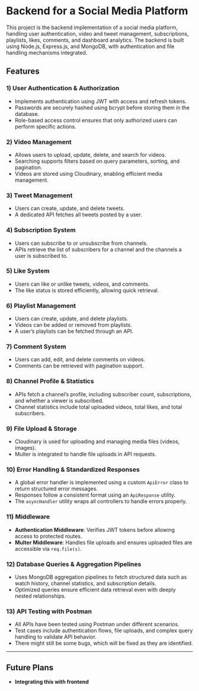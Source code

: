 # Backend for a Social Media Platform  

This project is the backend implementation of a social media platform, handling user authentication, video and tweet management, subscriptions, playlists, likes, comments, and dashboard analytics. The backend is built using Node.js, Express.js, and MongoDB, with authentication and file handling mechanisms integrated.  

## Features  

### 1) User Authentication & Authorization  
- Implements authentication using JWT with access and refresh tokens.  
- Passwords are securely hashed using bcrypt before storing them in the database.  
- Role-based access control ensures that only authorized users can perform specific actions.  

### 2) Video Management  
- Allows users to upload, update, delete, and search for videos.  
- Searching supports filters based on query parameters, sorting, and pagination.  
- Videos are stored using Cloudinary, enabling efficient media management.  

### 3) Tweet Management  
- Users can create, update, and delete tweets.  
- A dedicated API fetches all tweets posted by a user.  

### 4) Subscription System  
- Users can subscribe to or unsubscribe from channels.  
- APIs retrieve the list of subscribers for a channel and the channels a user is subscribed to.  

### 5) Like System  
- Users can like or unlike tweets, videos, and comments.  
- The like status is stored efficiently, allowing quick retrieval.  

### 6) Playlist Management  
- Users can create, update, and delete playlists.  
- Videos can be added or removed from playlists.  
- A user’s playlists can be fetched through an API.  

### 7) Comment System  
- Users can add, edit, and delete comments on videos.  
- Comments can be retrieved with pagination support.  

### 8) Channel Profile & Statistics  
- APIs fetch a channel’s profile, including subscriber count, subscriptions, and whether a viewer is subscribed.  
- Channel statistics include total uploaded videos, total likes, and total subscribers.  

### 9) File Upload & Storage  
- Cloudinary is used for uploading and managing media files (videos, images).  
- Multer is integrated to handle file uploads in API requests.  

### 10) Error Handling & Standardized Responses  
- A global error handler is implemented using a custom `ApiError` class to return structured error messages.  
- Responses follow a consistent format using an `ApiResponse` utility.  
- The `asyncHandler` utility wraps all controllers to handle errors properly.  

### 11) Middleware  
- **Authentication Middleware**: Verifies JWT tokens before allowing access to protected routes.  
- **Multer Middleware**: Handles file uploads and ensures uploaded files are accessible via `req.file(s)`.  

### 12) Database Queries & Aggregation Pipelines  
- Uses MongoDB aggregation pipelines to fetch structured data such as watch history, channel statistics, and subscription details.  
- Optimized queries ensure efficient data retrieval even with deeply nested relationships.  

### 13) API Testing with Postman  
- All APIs have been tested using Postman under different scenarios.  
- Test cases include authentication flows, file uploads, and complex query handling to validate API behavior.  
- There might still be some bugs, which will be fixed as they are identified.  

---

## Future Plans  
- **Integrating this with frontend**  
